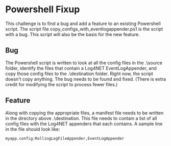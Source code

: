 Powershell Fixup
================
This challenge is to find a bug and add a feature to an existing Powershell script.  The script file copy_configs_with_eventlogappender.ps1 is the script with a bug.  This script will also be the basis for the new feature.

Bug
---
The Powershell script is written to look at all the config files in the .\source folder, identify the files that contain a Log4NET EventLogAppender, and copy those config files to the .\destination folder.  Right now, the script doesn't copy anything.  The bug needs to be found and fixed.  (There is extra credit for modifying the script to process fewer files.)

Feature
-------
Along with copying the appropriate files, a manifest file needs to be written in the directory above .\destination.  This file needs to contain a list of all config files with the Log4NET appenders that each contains.  A sample line in the file should look like:

```
myapp.config:RollingLogFileAppender,EventLogAppender
```